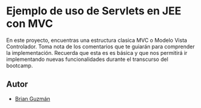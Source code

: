 # Ejemplo de uso de Servlets en JEE con MVC

En este proyecto, encuentras una estructura clasica MVC o Modelo Vista Controlador.
Toma nota de los comentarios que te guiarán para comprender la implementación. Recuerda que esta es es básica y que nos permitirá ir implementando nuevas funcionalidades durante el transcurso del bootcamp.

## Autor
- [Brian Guzmán](https://github.com/bguzmanm)
